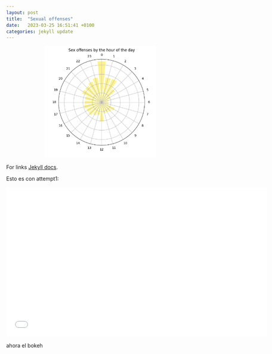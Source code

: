 ```yaml
---
layout: post
title:  "Sexual offenses"
date:   2023-03-25 16:51:41 +0100
categories: jekyll update
---
```


<p align="center">
  <img src="/../figures/polarplot.png" alt="Polarplot hours" height="300">
</p>



For links [Jekyll docs][jekyll-docs].

Esto es con attempt1:

<embed
       type="text/html" 
       src="/../figures/map.html"
       width="700"
       height="400"
       >

ahora el bokeh

[jekyll-docs]: https://jekyllrb.com/docs/home